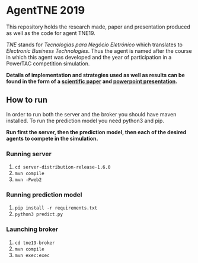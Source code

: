 # AgentTNE 2019

This repository holds the research made, paper and presentation produced as well as the code for agent TNE19.

*TNE* stands for *Tecnologias para Negócio Eletrónico* which translates to *Electronic Business Technologies*. Thus the agent is named after the course in which this agent was developed and the year of participation in a PowerTAC competition simulation.

**Details of implementation and strategies used as well as results can be found in the form of a [scientific paper](docs/AgentTNE19.pdf) and [powerpoint presentation](docs/AgentTNE19.pptx).**


## How to run

In order to run both the server and the broker you should have maven installed.
To run the prediction model you need python3 and pip.

**Run first the server, then the prediction model, then each of the desired agents to compete in the simulation.**


### Running server
  1. `cd server-distribution-release-1.6.0`
  2. `mvn compile`
  3. `mvn -Pweb2`

### Running prediction model
  1. `pip install -r requirements.txt`
  2. `python3 predict.py`

### Launching broker
  1. `cd tne19-broker`
  2. `mvn compile`
  3. `mvn exec:exec`